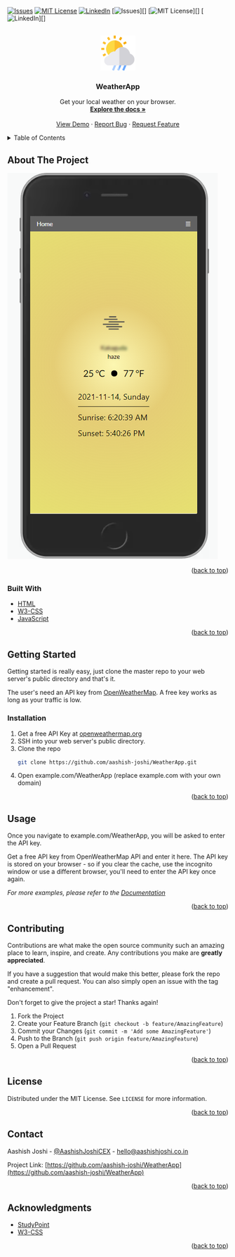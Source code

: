 <div id="top"></div>

[![Issues][issues-shield]][issues-url]
[![MIT License][license-shield]][license-url]
[![LinkedIn][linkedin-shield]][linkedin-url]
[![Issues][issues-shield]][]
[![MIT License][license-shield]][]
[![LinkedIn][linkedin-shield]][]



<!-- PROJECT LOGO -->
<br />
<div align="center">
  <a href="https://github.com/aashish-joshi/WeatherApp">
    <img src="includes/favicon.png" alt="Logo" width="80" height="80">
  </a>

<h3 align="center">WeatherApp</h3>

  <p align="center">
    Get your local weather on your browser.
    <br />
    <a href="https://github.com/aashish-joshi/WeatherApp/wiki"><strong>Explore the docs »</strong></a>
    <br />
    <br />
    <a href="https://aashishjoshi.co.in/WeatherApp/">View Demo</a>
    ·
    <a href="https://github.com/aashish-joshi/WeatherApp/issues">Report Bug</a>
    ·
    <a href="https://github.com/aashish-joshi/WeatherApp/issues">Request Feature</a>
  </p>
</div>



<!-- TABLE OF CONTENTS -->
<details>
  <summary>Table of Contents</summary>
  <ol>
    <li>
      <a href="#about-the-project">About The Project</a>
      <ul>
        <li><a href="#built-with">Built With</a></li>
      </ul>
    </li>
    <li>
      <a href="#getting-started">Getting Started</a>
      <ul>
        <li><a href="#installation">Installation</a></li>
      </ul>
    </li>
    <li><a href="#usage">Usage</a></li>
    <li><a href="#contributing">Contributing</a></li>
    <li><a href="#license">License</a></li>
    <li><a href="#contact">Contact</a></li>
    <li><a href="#acknowledgments">Acknowledgments</a></li>
  </ol>
</details>



<!-- ABOUT THE PROJECT -->
## About The Project

[![Product Name Screen Shot][product-screenshot]](https://aashishjoshi.co.in/WeatherApp)

<p align="right">(<a href="#top">back to top</a>)</p>



### Built With

* [HTML](https://developer.mozilla.org/en-US/docs/Web/HTML)
* [W3-CSS](https://www.w3schools.com/w3css/defaulT.asp)
* [JavaScript](https://www.javascript.com/)


<p align="right">(<a href="#top">back to top</a>)</p>



<!-- GETTING STARTED -->
## Getting Started

Getting started is really easy, just clone the master repo to your web server's public directory and that's it.

The user's need an API key from [OpenWeatherMap](https://openweathermap.org). A free key works as long as your traffic is low.

### Installation

1. Get a free API Key at [openweathermap.org](https://home.openweathermap.org/api_keys)
2. SSH into your web server's public directory.
3. Clone the repo
   ```sh
   git clone https://github.com/aashish-joshi/WeatherApp.git
   ```
4. Open example.com/WeatherApp (replace example.com with your own domain)


<p align="right">(<a href="#top">back to top</a>)</p>



<!-- USAGE EXAMPLES -->
## Usage

Once you navigate to example.com/WeatherApp, you will be asked to enter the API key.

Get a free API key from OpenWeatherMap API and enter it here. The API key is stored on your browser - so if you clear the cache, use the incognito window or use a different browser, you'll need to enter the API key once again.

_For more examples, please refer to the [Documentation](https://github.com/aashish-joshi/WeatherApp/wiki)_

<p align="right">(<a href="#top">back to top</a>)</p>



<!-- CONTRIBUTING -->
## Contributing

Contributions are what make the open source community such an amazing place to learn, inspire, and create. Any contributions you make are **greatly appreciated**.

If you have a suggestion that would make this better, please fork the repo and create a pull request. You can also simply open an issue with the tag "enhancement".

Don't forget to give the project a star! Thanks again!

1. Fork the Project
2. Create your Feature Branch (`git checkout -b feature/AmazingFeature`)
3. Commit your Changes (`git commit -m 'Add some AmazingFeature'`)
4. Push to the Branch (`git push origin feature/AmazingFeature`)
5. Open a Pull Request

<p align="right">(<a href="#top">back to top</a>)</p>



<!-- LICENSE -->
## License

Distributed under the MIT License. See `LICENSE` for more information.

<p align="right">(<a href="#top">back to top</a>)</p>



<!-- CONTACT -->
## Contact

Aashish Joshi - [@AashishJoshiCEX](https://twitter.com/AashishJoshiCEX) - hello@aashishjoshi.co.in

Project Link: [https://github.com/aashish-joshi/WeatherApp](https://github.com/aashish-joshi/WeatherApp)

<p align="right">(<a href="#top">back to top</a>)</p>



<!-- ACKNOWLEDGMENTS -->
## Acknowledgments

* [StudyPoint](https://www.studytonight.com/post/how-to-build-a-weather-app-using-javascript-for-complete-beginners)
* [W3-CSS](https://www.w3schools.com/w3css/default.asp)

<p align="right">(<a href="#top">back to top</a>)</p>

<!-- MARKDOWN LINKS & IMAGES -->
[issues-shield]: https://img.shields.io/github/issues/github_username/repo_name.svg?style=for-the-badge
[issues-url]: https://github.com/aashish-joshi/WeatherApp/issues
[license-shield]: https://img.shields.io/github/license/github_username/repo_name.svg?style=for-the-badge
[license-url]: https://github.com/aashish-joshi/WeatherApp/blob/master/LICENSE
[linkedin-shield]: https://img.shields.io/badge/-LinkedIn-black.svg?style=for-the-badge&logo=linkedin&colorB=555
[linkedin-url]: https://www.linkedin.com/in/aashish-joshi-270a78118/
[product-screenshot]: includes/WeatherApp.png